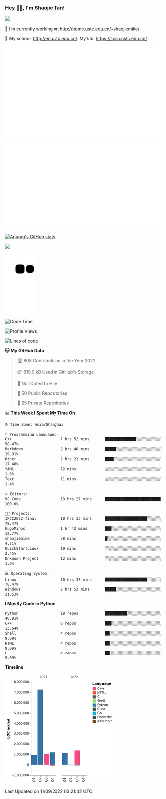 

<!--
**Kirrito-k423/Kirrito-k423** is a ✨ _special_ ✨ repository because its `README.md` (this file) appears on your GitHub profile.

Here are some ideas to get you started:

- 🔭 I’m currently working on ...
- 🌱 I’m currently learning ...
- 👯 I’m looking to collaborate on ...
- 🤔 I’m looking for help with ...
- 💬 Ask me about ...
- 📫 How to reach me: ...
- 😄 Pronouns: ...
- ⚡ Fun fact: ...
-->
### Hey 👋🏽, I'm [Shaojie Tan!](http://home.ustc.edu.cn/~shaojiemike/about)

![](https://visitor-badge.glitch.me/badge?page_id=Kirrito-k423.Kirrito-k423)

🔭 I’m currently working on http://home.ustc.edu.cn/~shaojiemike/

👯 My school: http://en.ustc.edu.cn/. My lab: https://acsa.ustc.edu.cn/

![](https://github.com/Kirrito-k423/github-stats/blob/master/generated/overview.svg)
![](https://github.com/Kirrito-k423/github-stats/blob/master/generated/languages.svg)

[![Anurag's GitHub stats](https://github-readme-stats.vercel.app/api?username=Kirrito-k423&theme=flag-india&show_icons=true&hide=stars,prs,issues,contribs)](https://github.com/anuraghazra/github-readme-stats)

![](https://github-profile-summary-cards.vercel.app/api/cards/profile-details?username=Kirrito-k423&theme=vue)

![snake gif](https://github.com/Kirrito-k423/Kirrito-k423/blob/output/github-contribution-grid-snake.svg)

<!--START_SECTION:waka-->
![Code Time](http://img.shields.io/badge/Code%20Time-503%20hrs%2027%20mins-blue)

![Profile Views](http://img.shields.io/badge/Profile%20Views-2-blue)

![Lines of code](https://img.shields.io/badge/From%20Hello%20World%20I%27ve%20Written-13%20Million%20lines%20of%20code-blue)

**🐱 My GitHub Data** 

> 🏆 808 Contributions in the Year 2022
 > 
> 📦 619.0 kB Used in GitHub's Storage 
 > 
> 🚫 Not Opted to Hire
 > 
> 📜 50 Public Repositories 
 > 
> 🔑 25 Private Repositories  
 > 
📊 **This Week I Spent My Time On** 

```text
⌚︎ Time Zone: Asia/Shanghai

💬 Programming Languages: 
C++                      7 hrs 52 mins       ██████████████░░░░░░░░░░░   58.47% 
Markdown                 2 hrs 40 mins       █████░░░░░░░░░░░░░░░░░░░░   19.91% 
Other                    2 hrs 21 mins       ████░░░░░░░░░░░░░░░░░░░░░   17.48% 
YAML                     12 mins             ░░░░░░░░░░░░░░░░░░░░░░░░░   1.6% 
Text                     11 mins             ░░░░░░░░░░░░░░░░░░░░░░░░░   1.4%

🔥 Editors: 
VS Code                  13 hrs 27 mins      █████████████████████████   100.0%

🐱‍💻 Projects: 
IPCC2022-final           10 hrs 33 mins      ███████████████████░░░░░░   78.47% 
hugoMinos                1 hr 43 mins        ███░░░░░░░░░░░░░░░░░░░░░░   12.77% 
shaojiemike              38 mins             █░░░░░░░░░░░░░░░░░░░░░░░░   4.71% 
QuickStartLinux          19 mins             ░░░░░░░░░░░░░░░░░░░░░░░░░   2.45% 
Unknown Project          12 mins             ░░░░░░░░░░░░░░░░░░░░░░░░░   1.6%

💻 Operating System: 
Linux                    10 hrs 33 mins      ███████████████████░░░░░░   78.47% 
Windows                  2 hrs 53 mins       █████░░░░░░░░░░░░░░░░░░░░   21.53%

```

**I Mostly Code in Python** 

```text
Python                   18 repos            ██████████░░░░░░░░░░░░░░░   40.91% 
C++                      6 repos             ███░░░░░░░░░░░░░░░░░░░░░░   13.64% 
Shell                    4 repos             ██░░░░░░░░░░░░░░░░░░░░░░░   9.09% 
HTML                     4 repos             ██░░░░░░░░░░░░░░░░░░░░░░░   9.09% 
C                        4 repos             ██░░░░░░░░░░░░░░░░░░░░░░░   9.09%

```


**Timeline**

![Chart not found](https://raw.githubusercontent.com/Kirrito-k423/Kirrito-k423/main/charts/bar_graph.png) 


 Last Updated on 11/09/2022 03:21:42 UTC
<!--END_SECTION:waka-->

